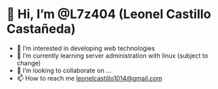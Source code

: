 # 👋 Hi, I’m @L7z404 (Leonel Castillo Castañeda)
- 👀 I’m interested in developing web technologies
- 🌱 I’m currently learning server administration with linux (subject to change)
- 💞️ I’m looking to collaborate on ...
- 📫 How to reach me leonelcastillo1014@gmail.com
